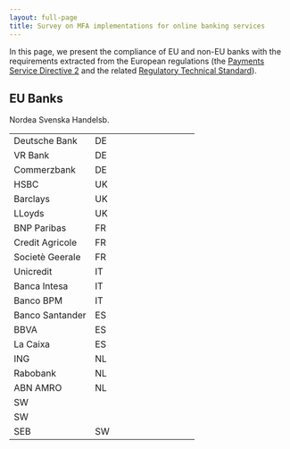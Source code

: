 ```yaml
---
layout: full-page
title: Survey on MFA implementations for online banking services
---
```


In this page, we present the compliance of EU and non-EU banks with the
requirements extracted from the European regulations (the <a href="https://eur-lex.europa.eu/legal-content/en/TXT/?uri=CELEX:32015L2366" target="_blank">Payments Service Directive 2</a> and the related <a href="https://eur-lex.europa.eu/legal-content/EN/TXT/PDF/?uri=CELEX:
32018R0389&from=EN" target="_blank">Regulatory Technical Standard</a>).

<h2>EU Banks</h2>
<table>
<tr id="deutsche-bank">
<td>Deutsche Bank 	</td>
<td> DE	</td>
<td> <i class="fa fa-star"></i> </td><td> <i class="fa fa-star"></i> 	</td><td> <i class="fa fa-star"></i> 	</td><td> <i class="fa fa-star-half-alt"></i>  	</td><td> <i class="fa fa-star-half-alt"></i> 	</td><td> <i class="fa fa-star-half-alt"></i> 	</td><td> <i class="fa fa-star"></i> 	</td><td> <i class="fa fa-star-half-alt"></i> </td><td> <i class="fa fa-star-half-alt"></i> </td>
</tr>
<tr id="vr-bank">
<td>VR Bank 	</td>
<td> DE	</td>
<td> <i class="fa fa-star"></i> </td><td> <i class="fa fa-star"></i> 	</td><td> <i class="fa fa-star"></i> 	</td><td> <i class="fa fa-star-half-alt"></i> 	</td><td> <i class="fa fa-star"></i> 	</td><td> <i class="fa fa-star"></i> 	</td><td> <i class="fa fa-star"></i> 	</td><td> <i class="fa fa-star-half-alt"></i> </td><td> <i class="fa fa-star-half-alt"></i> </td>
</tr>
<tr id="commerzbank">
<td>Commerzbank 	</td>
<td> DE	</td>
<td> <i class="fa fa-star"></i>	</td><td> <i class="fa fa-star"></i> 	</td><td> <i class="fa fa-star"></i> 	</td><td>  <i class="fa fa-star-half-alt"></i> 	</td><td> <i class="fa fa-star-half-alt"></i> 	</td><td> <i class="fa fa-star-half-alt"></i> 	</td><td> <i class="fa fa-star-half-alt"></i> 	</td><td> <i class="far fa-star"></i> </td><td> <i class="far fa-star"></i> </td>
</tr>
<tr id="hsbc">
<td>HSBC	</td>
<td> UK	</td>
<td> <i class="fa fa-star"></i> </td><td> <i class="fa fa-star"></i> 	</td><td> <i class="fa fa-star"></i> 	</td><td> <i class="fa fa-star"></i> 	</td><td> <i class="far fa-star"></i> 	</td><td> <i class="far fa-star"></i> 	</td><td> <i class="fa fa-star"></i> 	</td><td> <i class="fa fa-star"></i> </td><td> <i class="fa fa-star"></i> </td>
</tr>
<tr id="barclays">
<td>Barclays</td>
<td> UK	</td>
<td> <i class="fa fa-star"></i> </td><td> <i class="fa fa-star"></i> 	</td><td> <i class="fa fa-star"></i> 	</td><td> <i class="fa fa-star"></i> 	</td><td> <i class="far fa-star"></i> 	</td><td> <i class="far fa-star"></i> 	</td><td> <i class="fa fa-star"></i> 	</td><td> <i class="fa fa-star-half-alt"></i> </td><td> <i class="fa fa-star-half-alt"></i> </td>
</tr>
<tr id="lloyds-bank">
<td>LLoyds	</td>
<td> UK	</td>
<td> <i class="fa fa-star"></i> </td><td> <i class="fa fa-star"></i> 	</td><td> <i class="fa fa-star"></i> 	</td><td> <i class="fa fa-star-half-alt"></i> 	</td><td> <i class="fa fa-star"></i> 	</td><td> <i class="fa fa-star-half-alt"></i> 	</td><td> <i class="fa fa-star"></i> 	</td><td> <i class="fa fa-star-half-alt"></i> </td><td> <i class="fa fa-star-half-alt"></i> </td>
</tr>
<tr id="bnp-paribas">
<td>BNP Paribas	</td>
<td> FR	</td>
<td> <i class="fa fa-star"></i> </td><td> <i class="fa fa-star"></i> 	</td><td> <i class="fa fa-star"></i> 	</td><td> <i class="fa fa-star"></i>	</td><td> <i class="fa fa-star"></i> 	</td><td> <i class="fa fa-star-half-alt"></i> 	</td><td> <i class="fa fa-star-half-alt"></i> 	</td><td> <i class="far fa-star"></i> </td><td> <i class="far fa-star"></i> </td>
</tr>
<tr id="credit-agricole">
<td>Credit Agricole	</td>
<td> FR	</td>
<td> <i class="far fa-star"></i> </td><td> 	<i class="fa fa-star"></i> 	</td><td> <i class="fa fa-star"></i> 	</td><td> <i class="fa fa-star"></i> 	</td><td> <i class="fa fa-star"></i> 	</td><td> <i class="far fa-star"></i> 	</td><td> <i class="fa fa-star-half-alt"></i> 	</td><td> <i class="far fa-star"></i> </td><td> <i class="far fa-star"></i> </td>
</tr>
<tr id="societe-generale">
<td>Societè Geerale</td>
<td> FR	</td>
<td> <i class="fa fa-star"></i> </td><td> <i class="fa fa-star"></i> 	</td><td> <i class="fa fa-star"></i> 	</td><td> <i class="fa fa-star"></i> 	</td><td> <i class="fa fa-star"></i> 	</td><td> <i class="fa fa-star-half-alt"></i> 	</td><td> <i class="fa fa-star-half-alt"></i> 	</td><td> <i class="far fa-star"></i> </td><td> <i class="far fa-star"></i> </td>
</tr>
<tr id="unicredit">
<td>Unicredit</td>
<td> IT	</td>
<td> <i class="fa fa-star"></i> </td><td> <i class="fa fa-star"></i> 	</td><td> <i class="fa fa-star"></i> 	</td><td> <i class="fa fa-star"></i> 	</td><td> <i class="fa fa-star-half-alt"></i> 	</td><td> <i class="fa fa-star-half-alt"></i> 	</td><td> <i class="fa fa-star"></i> 	</td><td> <i class="fa fa-star-half-alt"></i> </td><td> <i class="fa fa-star-half-alt"></i> </td>
</tr>
<tr id="banca-intesa">
<td>Banca Intesa</td>
<td> IT	</td>
<td> <i class="fa fa-star"></i> </td><td> <i class="fa fa-star"></i> 	</td><td> <i class="fa fa-star"></i> 	</td><td>  <i class="fa fa-star"></i> 	</td><td> <i class="fa fa-star-half-alt"></i> 	</td><td> <i class="fa fa-star-half-alt"></i> 	</td><td> <i class="fa fa-star"></i> 	</td><td> <i class="fa fa-star"></i> </td><td> <i class="fa fa-star"></i> </td>
</tr>
<tr id="banco-bpm">
<td>Banco BPM	</td>
<td> IT	</td>
<td> <i class="fa fa-star"></i> </td><td> <i class="fa fa-star"></i> 	</td><td> <i class="fa fa-star"></i> 	</td><td> <i class="fa fa-star"></i> 	</td><td> <i class="fa fa-star-half-alt"></i> 	</td><td> <i class="fa fa-star-half-alt"></i> 	</td><td> <i class="fa fa-star"></i> 	</td><td> <i class="fa fa-star"></i> </td><td> <i class="fa fa-star"></i> </td>
</tr>
<tr id="banco-santander">
<td> Banco Santander	</td>
<td> ES	</td>
<td> <i class="fa fa-star"></i> </td><td> <i class="fa fa-star"></i> 	</td><td> <i class="fa fa-star"></i> 	</td><td> <i class="fa fa-star"></i> 	</td><td> <i class="fa fa-star"></i> 	</td><td> <i class="far fa-star"></i> 	</td><td> <i class="fa fa-star-half-alt"></i> 	</td><td> <i class="far fa-star"></i> </td><td> <i class="far fa-star"></i> </td>
</tr>
<tr id="bbva">
<td>BBVA	</td>
<td> ES	</td>
<td> <i class="fa fa-star"></i> </td><td> <i class="fa fa-star"></i> 	</td><td> <i class="fa fa-star"></i> 	</td><td> <i class="fa fa-star"></i> 	</td><td> <i class="fa fa-star"></i> 	</td><td> <i class="fa fa-star"></i> 	</td><td> <i class="fa fa-star-half-alt"></i> 	</td><td> <i class="far fa-star"></i> </td><td> <i class="far fa-star"></i> </td>
</tr>
<tr id="la-caixa">
<td>La Caixa</td>
<td> ES	</td>
<td> <i class="fa fa-star"></i> </td><td> <i class="fa fa-star"></i> 	</td><td> <i class="fa fa-star"></i> 	</td><td> <i class="fa fa-star"></i> 	</td><td> <i class="fa fa-star-half-alt"></i> 	</td><td> <i class="fa fa-star-half-alt"></i> 	</td><td> <i class="fa fa-star-half-alt"></i> 	</td><td> <i class="fa fa-star"></i> </td><td> <i class="fa fa-star"></i> </td>
</tr>
<tr id="ing">
<td>ING</td>
<td> NL	</td>
<td> <i class="far fa-star"></i>	</td><td>  	<i class="fa fa-star"></i>	</td><td> <i class="fa fa-star"></i> 	</td><td> <i class="fa fa-star-half-alt"></i> 	</td><td> <i class="fa fa-star-half-alt"></i>	</td><td> <i class="fa fa-star-half-alt"></i>	</td><td> <i class="fa fa-star-half-alt"></i> 	</td><td> <i class="far fa-star"></i>	</td><td> <i class="far fa-star"></i> </td>
</tr>
<tr id="rabobank">
<td>Rabobank	</td>
<td> NL	</td>
<td> <i class="far fa-star"></i> </td><td> <i class="fa fa-star"></i> 	</td><td> <i class="fa fa-star"></i> 	</td><td> <i class="fa fa-star"></i> 	</td><td> <i class="fa fa-star"></i> 	</td><td> <i class="fa fa-star"></i> 	</td><td> <i class="fa fa-star-half-alt"></i> 	</td><td> <i class="fa fa-star"></i> </td><td> <i class="fa fa-star"></i> </td>
</tr>
<tr id="abn-amro">
<td>ABN AMRO</td>
<td> NL	</td>
<td><i class="fa fa-star"></i> </td><td> <i class="fa fa-star"></i> 	</td><td> <i class="fa fa-star"></i> 	</td><td> <i class="fa fa-star"></i> 	</td><td> <i class="fa fa-star"></i> 	</td><td> <i class="fa fa-star"></i> 	</td><td> <i class="fa fa-star-half-alt"></i> 	</td><td> <i class="far fa-star"></i> </td><td> <i class="far fa-star"></i> </td>
</tr>
<tr id="nordea">
Nordea	</td>
<td> SW	</td>
<td> <i class="far fa-star"></i> </td><td> <i class="fa fa-star"></i> 	</td><td> <i class="fa fa-star"></i> 	</td><td> <i class="fa fa-star"></i> 	</td><td> <i class="fa fa-star"></i> 	</td><td> <i class="fa fa-star-half-alt"></i> 	</td><td> <i class="fa fa-star-half-alt"></i> 	</td><td> <i class="fa fa-star-half-alt"></i> </td><td> <i class="fa fa-star-half-alt"></i> </td>
</tr>
<tr id="svenska-handelsbanken">
Svenska Handelsb. </td>
<td> SW	</td>
<td> <i class="far fa-star"></i> </td><td> <i class="fa fa-star"></i> 	</td><td> <i class="fa fa-star"></i> 	</td><td> <i class="fa fa-star"></i> 	</td><td> <i class="fa fa-star-half-alt"></i> 	</td><td> <i class="fa fa-star-half-alt"></i> 	</td><td> <i class="fa fa-star"></i> 	</td><td> <i class="fa fa-star-half-alt"></i> </td><td> <i class="fa fa-star-half-alt"></i> </td>
</tr>
<tr id="seb">
<td>SEB	</td>
<td> SW	</td>
<td> <i class="far fa-star"></i> </td><td> <i class="fa fa-star"></i> 	</td><td> <i class="fa fa-star"></i> 	</td><td> <i class="fa fa-star"></i> 	</td><td> <i class="fa fa-star"></i> 	</td><td> <i class="fa fa-star-half-alt"></i> 	</td><td> <i class="fa fa-star-half-alt"></i> 	</td><td> <i class="fa fa-star-half-alt"></i> </td><td> <i class="fa fa-star-half-alt"></i> </td>
</tr>

</table>